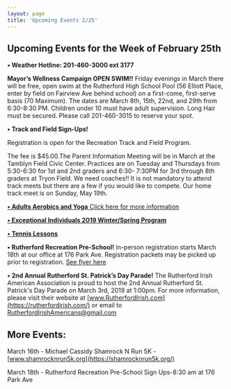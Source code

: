 ```yaml
---
layout: page
title: 'Upcoming Events 2/25'
---
```

 
## Upcoming Events for the Week of February 25th

**• Weather Hotline: 201-460-3000 ext 3177**

**Mayor’s Wellness Campaign OPEN SWIM!!** Friday evenings in March there will be free,
open swim at the Rutherford High School Pool (56 Elliott Place, enter by field on Fairview Ave
behind school) on a first-come, first-serve basis (70 Maximum). The dates are March 8th, 15th,
22nd, and 29th from 6:30-8:30 PM. Children under 10 must have adult supervision. Long Hair
must be secured. Please call 201-460-3015 to reserve your spot.

**• Track and Field Sign-Ups!**

Registration is open for the Recreation Track and Field Program.

The fee is $45.00.The Parent Information Meeting will be in March at the Tamblyn Field Civic
Center. Practices are on Tuesday and Thursdays from 5:30-6:30 for 1st and 2nd graders and 6:30-
7:30PM for 3rd through 8th graders at Tryon Field. We need coaches!! It is not mandatory to
attend track meets but there are a few if you would like to compete. Our home track meet is
on Sunday, May 19th.

[**• Adults Aerobics and Yoga** Click here for more information](/departments/recreation/sports-and-activities/adult-catalog/)


[**• Exceptional Individuals 2019 Winter/Spring Program**](https://storage.googleapis.com/static.rutherford-nj.com/recreation/upcoming-events/Winter-Spring%202019%20Exceptional%20Individuals%20Page.pdf)

[**• Tennis Lessons**](https://storage.googleapis.com/static.rutherford-nj.com/recreation/2019%20Spring%20Tennis%20Lessons.pdf)

**• Rutherford Recreation Pre-School!** In-person registration starts March 18th at our
office at 176 Park Ave. Registration packets may be picked up prior to registration. [See flyer here](https://storage.googleapis.com/static.rutherford-nj.com/recreation/Preschool%20flyer%202019-20_A.pdf)

**• 2nd Annual Rutherford St. Patrick’s Day Parade!** 
The Rutherford Irish American Association is proud to host the 2nd Annual Rutherford St. Patrick's Day Parade on
March 3rd, 2019 at 1:00pm. For more information, please visit their website at
[www.RutherfordIrish.com](https://rutherfordirish.com/) or email to RutherfordIrishAmericans@gmail.com

## More Events:

March 16th - Michael Cassidy Shamrock N Run 5K - [www.shamrocknrun5k.org](https://shamrocknrun5k.org/)

March 18th - Rutherford Recreation Pre-School Sign Ups-8:30 am at 176 Park Ave



